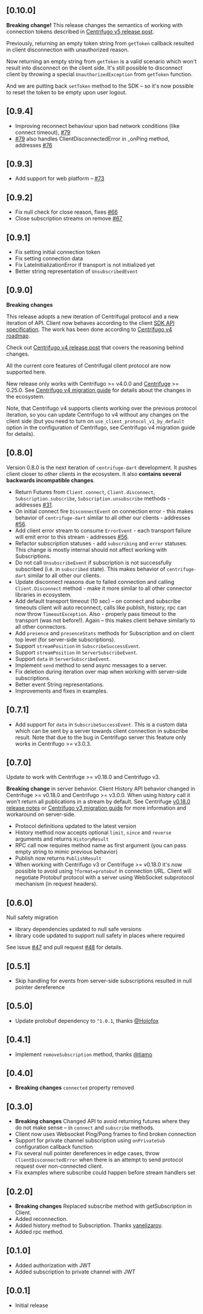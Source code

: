 ## [0.10.0]

**Breaking change!** This release changes the semantics of working with connection tokens described in [Centrifugo v5 release post](https://centrifugal.dev/blog/2023/06/29/centrifugo-v5-released#token-behaviour-adjustments-in-sdks).

Previously, returning an empty token string from `getToken` callback resulted in client disconnection with unauthorized reason.

Now returning an empty string from `getToken` is a valid scenario which won't result into disconnect on the client side. It's still possible to disconnect client by throwing a special `UnauthorizedException` from `getToken` function.

And we are putting back `setToken` method to the SDK – so it's now possible to reset the token to be empty upon user logout.

## [0.9.4]

* Improving reconnect behaviour upon bad network conditions (like connect timeout), [#79](https://github.com/centrifugal/centrifuge-dart/pull/79)
* [#79](https://github.com/centrifugal/centrifuge-dart/pull/79) also handles ClientDisconnectedError in _onPing method, addresses [#76](https://github.com/centrifugal/centrifuge-dart/issues/76)

## [0.9.3]

* Add support for web platform – [#73](https://github.com/centrifugal/centrifuge-dart/pull/73)

## [0.9.2]

* Fix null check for close reason, fixes [#66](https://github.com/centrifugal/centrifuge-dart/issues/66)
* Close subscription streams on remove [#67](https://github.com/centrifugal/centrifuge-dart/pull/67)

## [0.9.1]

* Fix setting initial connection token
* Fix setting connection data
* Fix LateInitializationError if transport is not initialized yet
* Better string representation of `UnsubscribedEvent`

## [0.9.0]

**Breaking changes**

This release adopts a new iteration of Centrifugal protocol and a new iteration of API. Client now behaves according to the client [SDK API specification](https://centrifugal.dev/docs/transports/client_api). The work has been done according to [Centrifugo v4 roadmap](https://github.com/centrifugal/centrifugo/issues/500).

Check out [Centrifugo v4 release post](https://centrifugal.dev/blog/2022/07/19/centrifugo-v4-released) that covers the reasoning behind changes.

All the current core features of Centrifugal client protocol are now supported here.  

New release only works with Centrifugo >= v4.0.0 and [Centrifuge](https://github.com/centrifugal/centrifuge) >= 0.25.0. See [Centrifugo v4 migration guide](https://centrifugal.dev/docs/getting-started/migration_v4) for details about the changes in the ecosystem.

Note, that Centrifugo v4 supports clients working over the previous protocol iteration, so you can update Centrifugo to v4 without any changes on the client side (but you need to turn on `use_client_protocol_v1_by_default` option in the configuration of Centrifugo, see Centrifugo v4 migration guide for details).

## [0.8.0]

Version 0.8.0 is the next iteration of `centrifuge-dart` development. It pushes client closer to other clients in the ecosystem. It also **contains several backwards incompatible changes**.

* Return Futures from `Client.connect`, `Client.disconnect`, `Subscription.subscribe`, `Subscription.unsubscribe` methods - addresses [#31](https://github.com/centrifugal/centrifuge-dart/issues/31).
* On initial connect fire `DisconnectEvent` on connection error - this makes behavior of `centrifuge-dart` similar to all other our clients - addresses [#56](https://github.com/centrifugal/centrifuge-dart/issues/56).
* Add client error stream to consume `ErrorEvent` - each transport failure will emit error to this stream - addresses [#56](https://github.com/centrifugal/centrifuge-dart/issues/56).
* Refactor subscription statuses - add `subscribing` and `error` statuses. This change is mostly internal should not affect working with Subscriptions.
* Do not call `UnsubscribeEvent` if subscription is not successfully subscribed (i.e. in `subscribed` state). This makes behavior of `centrifuge-dart` similar to all other our clients.
* Update disconnect reasons due to failed connection and calling `Client.Disconnect` method - make it more similar to all other connector libraries in ecosystem.
* Add default transport timeout (10 sec) – on connect and subscribe timeouts client will auto reconnect, calls like publish, history, rpc can now throw `TimeoutException`. Also - properly pass timeout to the transport (was not before!). Again – this makes client behave similarly to all other connectors.
* Add `presence` and `presenceStats` methods for Subscription and on client top level (for server-side subscriptions).
* Support `streamPosition` in `SubscribeSuccessEvent`.
* Support `streamPosition` in `ServerSubscribeEvent`.
* Support `data` in `ServerSubscribeEvent`.
* Implement `send` method to send async messages to a server.
* Fix deletion during iteration over map when working with server-side subscriptions.
* Better event String representations.
* Improvements and fixes in examples.

## [0.7.1]

* Add support for `data` in `SubscribeSuccessEvent`. This is a custom data which can be sent by a server towards client connection in subscribe result. Note that due to the bug in Centrifugo server this feature only works in Centrifugo >= v3.0.3.

## [0.7.0]

Update to work with Centrifuge >= v0.18.0 and Centrifugo v3.

**Breaking change** in server behavior. Client History API behavior changed in Centrifuge >= v0.18.0 and Centrifugo >= v3.0.0. When using history call it won't return all publications in a stream by default. See Centrifuge [v0.18.0 release notes](https://github.com/centrifugal/centrifuge/releases/tag/v0.18.0) or [Centrifugo v3 migration guide](https://centrifugal.dev/docs/getting-started/migration_v3) for more information and workaround on server-side.

* Protocol definitions updated to the latest version 
* History method now accepts optional `limit`, `since` and `reverse` arguments and returns `HistoryResult`
* RPC call now requires method name as first argument (you can pass empty string to mimic previous behavior)
* Publish now returns `PublishResult`
* When working with Centrifugo v3 or Centrifuge >= v0.18.0 it's now possible to avoid using `?format=protobuf` in connection URL. Client will negotiate Protobuf protocol with a server using WebSocket subprotocol mechanism (in request headers).

## [0.6.0]

Null safety migration

* library dependencies updated to null safe versions
* library code updated to support null safety in places where required

See issue [#47](https://github.com/centrifugal/centrifuge-dart/issues/47) and pull request [#48](https://github.com/centrifugal/centrifuge-dart/pull/48) for details.

## [0.5.1]
* Skip handling for events from server-side subscriptions resulted in null pointer dereference 

## [0.5.0]
* Update protobuf dependency to `^1.0.1`, thanks [@Holofox](https://github.com/Holofox)

## [0.4.1]
* Implement `removeSubscription` method, thanks [@tiamo](https://github.com/tiamo)

## [0.4.0]
* **Breaking changes** `connected` property removed

## [0.3.0]
* **Breaking changes** Changed API to avoid returning futures where they do not make sense – in `connect` and `subscribe` methods.
* Client now uses Websocket Ping/Pong frames to find broken connection
* Support for private channel subscription using `onPrivateSub` configuration callback function
* Fix several null pointer dereferences in edge cases, throw `ClientDisconnectedError` when there is an attempt to send protocol request over non-connected client.
* Fix examples where subscribe could happen before stream handlers set

## [0.2.0]
* **Breaking changes** Replaced subscribe method with getSubscription in Client. 
* Added reconnection.
* Added history method to Subscription. Thanks [vanelizarov](https://github.com/vanelizarov).
* Added rpc method.

## [0.1.0]
* Added authorization with JWT
* Added subscription to private channel with JWT

## [0.0.1]

* Initial release